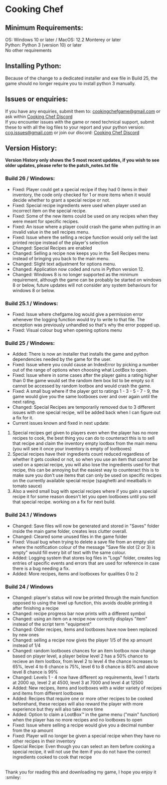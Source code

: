 # Cooking Chef

## Minimum Requirements:
OS: Windows 10 or later / MacOS: 12.2 Monterey or later
</br>
Python: Python 3 (version 10) or later 
</br>
No other requirements
</br>
## Installing Python:
Because of the change to a dedicated installer and exe file in Build 25, the game should no longer require you to install python 3 manually.
## Issues or enquiries:
If you have any enquiries, submit them to: cookingchefgame@gmail.com or ask within [Cooking Chef Discord](https://discord.gg/CFQdynhFNd)
</br>
If you encounter issues with the game or need technical support, submit these to with all the log files to your report and your python version: ccg.issues@gmail.com or join our discord: [Cooking Chef Discord](https://discord.gg/CFQdynhFNd)
</br>
## Version History:
<b>Version History only shows the 5 most recent updates, if you wish to see older updates, please refer to the patch_notes.txt file</b>
### Build 26 / Windows:
- Fixed: Player could get a special recipe if they had 0 items in their inventory, the code only checked for 1 or more items when it would decide whether to grant a special recipe or not.
- Fixed: Special recipe ingredients were used when player used an incorrect item on the special recipe.
- Fixed: Some of the new items could be used on any recipes when they were meant for specific recipes.
- Fixed: An issue where a player could crash the game when putting in an invalid value in the sell recipes menu.
- Fixed: Issue where the selling a recipe function would only sell the last printed recipe instead of the player's selection
- Changed: Special Recipes are enabled
- Changed: Selling a recipe now keeps you in the Sell Recipes menu instead of bringing you back to the main menu.
- Changed: Slight text adjustment for options menu.
- Changed: Application now coded and runs in Python version 12.
- Changed: Windows 8 is no longer supported as the minimum requirement, although the game can be probably be started on windows 8 or below, future updates will not consider any system behaviours for windows 8 or below.
### Build 25.1 / Windows:
- Fixed: Issue where chefgame.log would give a permission error whenever the logging function would try to write to that file. The exception was previously unhandled so that's why the error popped up.
- Fixed: Visual colour bug when opening options menu
### Build 25 / Windows:
- Added: There is now an installer that installs the game and python dependencies needed by the game for the user.
- Fixed: Issue where you could cause an IndexError by picking a number out of the range of options when choosing what LootBox to open.
- Fixed: Issue where in some cases after the player gains a rating higher than 0 the game would set the random item box list to be empty so it cannot be accessed by random lootbox and would crash the game.
- Fixed: A small bug where if the player got to ratings 1 - 3 - 5 - 7 - 9, the game would give you the same lootboxes over and over again until the next rating.
- Changed: Special Recipes are temporarily removed due to 3 different issues with one special recipe, will be added back when I can figure out a fix for it.
- Current issues known and fixed in next update: 
1. Special recipes get given to players even when the player has no more recipes to cook, the best thing you can do to counteract this is to sell that recipe and claim the inventory empty lootbox from the main menu (you will see it once your inventory is empty of lootboxes)
2. Special recipes have their ingredients count reduced regardless of whether it gets cooked or not, so when you use an item that cannot be used on a special recipe, you will also lose the ingredients used for that recipe, this can be annoying but the easiest way to counteract this is to make sure you don't use items that can only be used on specific recipes on the currently available special recipe (spaghetti and meatballs in tomato sauce)
3. Also a weird small bug with special recipes where if you gain a special recipe it for some reason doesn't let you open lootboxes until you sell that special recipe. working on a fix for next build.
### Build 24.1 / Windows
- Changed: Save files will now be generated and stored in "Saves" folder inside the main game folder, creates less clutter overall.
- Changed: Cleared some unused files in the game folder
- Fixed: Visual bug when trying to delete a save file from an empty slot where the notification colour of the message "Save file slot (2 or 3) is empty" would fill every bit of text with the same colour.
- Added: Logging system that stores log files in "Logs" folder, creates log entries of specific events and errors that are used for reference in case there is a bug needing a fix.
- Added: More recipes, items and lootboxes for qualities 0 to 2
### Build 24 / Windows
- Changed: player's status will now be printed through the main function opposed to using the level up function, this avoids double printing it after finishing a recipe
- Changed: recipe progress bar now prints with a different symbol
- Changed: using an item on a recipe now correctly displays "item" instead of the script term "equipment"
- Changed: Older recipes, items and lootboxes have now been replaced by new ones
- Changed: selling a recipe now gives the player 1/5 of the xp amount instead of 1/4
- Changed: random lootboxes chances for an item lootbox now change based on player level, a player below level 2 has a 50% chance to recieve an item lootbox, from level 2 to level 4 the chance increases to 65%, level 4 to 6 chance is 75%, level 6 to 8 chance is 80% and above level 8 chance is 99%
- Changed: Levels 1 - 4 now have different xp requirements, level 1 starts at 2000 xp, level 2 at 4500, level 3 at 7000 and level 4 at 12500
- Added: New recipes, items and lootboxes with a wider variety of recipes and items from different lootboxes
- Added: Recipes that require one or more other recipes to be cooked beforehand, these recipes will also reward the player with more experience but they will also take more time
- Added: Option to claim a LootBox™ in the game menu ("main" function) when the player has no more recipes and no lootboxes to open
- Fixed: Issue where selling a recipe would give you a decimal number from the xp amount
- Fixed: Player will no longer be given a special recipe when they have no other recipes in their inventory
- Special Recipe: Even though you can select an item before cooking a special recipe, it will not use the item if you do not have the correct ingredients cooked to cook that recipe
</br>
Thank you for reading this and downloading my game, I hope you enjoy it :smiley:
